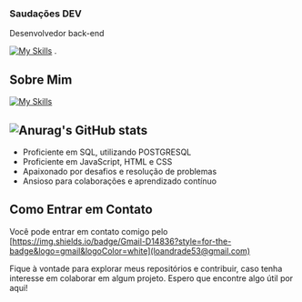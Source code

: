 ### Saudações DEV

Desenvolvedor back-end

[![My Skills](https://skillicons.dev/icons?i=js,html,css,wasm)](https://www.linkedin.com/in/l%C3%A9o-cardoso-de-andrade-814988251/) .

## Sobre Mim
[![My Skills](https://skillicons.dev/icons?i=html,js,nodejs,supabase,postgres,git,aws)](https://skillicons.dev)

![Anurag's GitHub stats](https://github-readme-stats.vercel.app/api?username=anuraghazra&theme=dark&show_icons=true)
- 
- Proficiente em SQL, utilizando POSTGRESQL
- Proficiente em JavaScript, HTML e CSS
- Apaixonado por desafios e resolução de problemas
- Ansioso para colaborações e aprendizado contínuo



###
## Como Entrar em Contato

Você pode entrar em contato comigo pelo [https://img.shields.io/badge/Gmail-D14836?style=for-the-badge&logo=gmail&logoColor=white](loandrade53@gmail.com)


Fique à vontade para explorar meus repositórios e contribuir, caso tenha interesse em colaborar em algum projeto. Espero que encontre algo útil por aqui!


<!--
**LeooAndrade/LeooAndrade** is a ✨ _special_ ✨ repository because its `README.md` (this file) appears on your GitHub profile.

Here are some ideas to get you started:

- 🔭 I’m currently working on ...
- 🌱 I’m currently learning ...
- 👯 I’m looking to collaborate on ...
- 🤔 I’m looking for help with ...
- 💬 Ask me about ...
- 📫 How to reach me: ...
- 😄 Pronouns: ...
- ⚡ Fun fact: ...
-->
